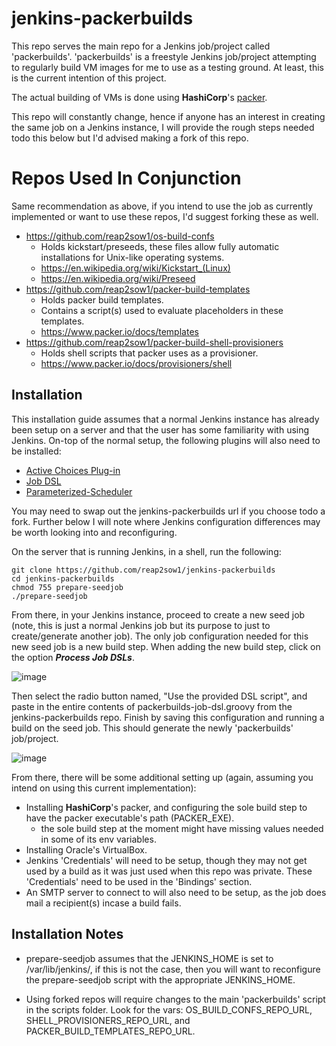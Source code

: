 # jenkins-packerbuilds

This repo serves the main repo for a Jenkins job/project called 'packerbuilds'. 'packerbuilds' is a freestyle Jenkins job/project attempting to regularly build VM images for me to use as a testing ground. At least, this is the current intention of this project.

The actual building of VMs is done using **HashiCorp**'s [packer](https://github.com/hashicorp/packer).

This repo will constantly change, hence if anyone has an interest in creating the same job on a Jenkins instance, I will provide the rough steps needed todo this below but I'd advised making a fork of this repo.

# Repos Used In Conjunction

Same recommendation as above, if you intend to use the job as currently implemented or want to use these repos, I'd suggest forking these as well.

- https://github.com/reap2sow1/os-build-confs
  - Holds kickstart/preseeds, these files allow fully automatic installations for Unix-like operating systems.
  - https://en.wikipedia.org/wiki/Kickstart_(Linux)
  - https://en.wikipedia.org/wiki/Preseed
- https://github.com/reap2sow1/packer-build-templates
  - Holds packer build templates.
  - Contains a script(s) used to evaluate placeholders in these templates.
  - https://www.packer.io/docs/templates
- https://github.com/reap2sow1/packer-build-shell-provisioners
  - Holds shell scripts that packer uses as a provisioner.
  - https://www.packer.io/docs/provisioners/shell

## Installation

This installation guide assumes that a normal Jenkins instance has already been setup on a server and that the user has some familiarity with using Jenkins. On-top of the normal setup, the following plugins will also need to be installed:

- [Active Choices Plug-in](https://plugins.jenkins.io/uno-choice/) 
- [Job DSL](https://plugins.jenkins.io/job-dsl/)
- [Parameterized-Scheduler](https://plugins.jenkins.io/parameterized-scheduler/)

You may need to swap out the jenkins-packerbuilds url if you choose todo a fork. Further below I will note where Jenkins configuration differences may be worth looking into and reconfiguring.

On the server that is running Jenkins, in a shell, run the following:
```shell
git clone https://github.com/reap2sow1/jenkins-packerbuilds
cd jenkins-packerbuilds
chmod 755 prepare-seedjob
./prepare-seedjob
```
From there, in your Jenkins instance, proceed to create a new seed job (note, this is just a normal Jenkins job but its purpose to just to create/generate another job). The only job configuration needed for this new seed job is a new build step. When adding the new build step, click on the option _**Process Job DSLs**_.

![image](https://user-images.githubusercontent.com/31086993/105564206-2acdc680-5cef-11eb-9523-26f1f645cc0a.png)

Then select the radio button named, "Use the provided DSL script", and paste in the entire contents of packerbuilds-job-dsl.groovy from the jenkins-packerbuilds repo. Finish by saving this configuration and running a build on the seed job. This should generate the newly 'packerbuilds' job/project.

![image](https://user-images.githubusercontent.com/31086993/105564218-33be9800-5cef-11eb-9e6a-fadb8266e714.png)

From there, there will be some additional setting up (again, assuming you intend on using this current implementation):
- Installing **HashiCorp**'s packer, and configuring the sole build step to have the packer executable's path (PACKER_EXE).
  - the sole build step at the moment might have missing values needed in some of its env variables.
- Installing Oracle's VirtualBox.
- Jenkins 'Credentials' will need to be setup, though they may not get used by a build as it was just used when this repo was private. These 'Credentials' need to be used in the 'Bindings' section.
- An SMTP server to connect to will also need to be setup, as the job does mail a recipient(s) incase a build fails.


## Installation Notes

- prepare-seedjob assumes that the JENKINS_HOME is set to /var/lib/jenkins/, if this is not the case, then you will want to reconfigure the prepare-seedjob script with the appropriate JENKINS_HOME.

- Using forked repos will require changes to the main 'packerbuilds' script in the scripts folder. Look for the vars: OS_BUILD_CONFS_REPO_URL, SHELL_PROVISIONERS_REPO_URL, and PACKER_BUILD_TEMPLATES_REPO_URL.

